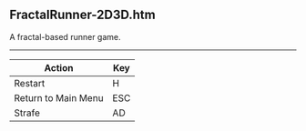 FractalRunner-2D3D.htm
----------------------

A fractal-based runner game.

---

Action              | Key
--------------------|----
Restart             | H
Return to Main Menu | ESC
Strafe              | AD
